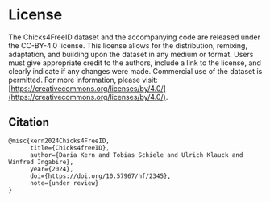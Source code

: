 # License
The Chicks4FreeID dataset and the accompanying code are released under the CC-BY-4.0 license. 
This license allows for the distribution, remixing, adaptation, and building upon the dataset in any medium or format. 
Users must give appropriate credit to the authors, include a link to the license, and clearly indicate if any changes were made. 
Commercial use of the dataset is permitted. 
For more information, please visit: [https://creativecommons.org/licenses/by/4.0/](https://creativecommons.org/licenses/by/4.0/).

## Citation
```
@misc{kern2024Chicks4FreeID,
      title={Chicks4freeID}, 
      author={Daria Kern and Tobias Schiele and Ulrich Klauck and Winfred Ingabire},
      year={2024},
      doi={https://doi.org/10.57967/hf/2345},
      note={under review}
}
```
